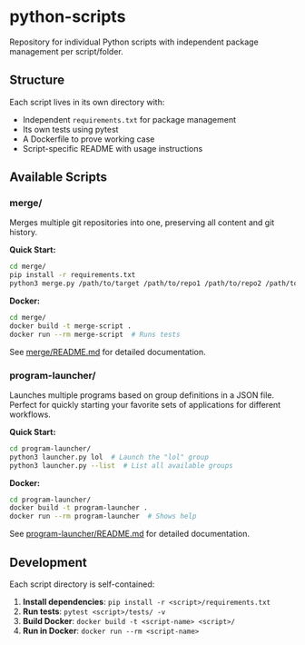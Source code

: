 # python-scripts

Repository for individual Python scripts with independent package management per script/folder.

## Structure

Each script lives in its own directory with:
- Independent `requirements.txt` for package management
- Its own tests using pytest
- A Dockerfile to prove working case
- Script-specific README with usage instructions

## Available Scripts

### merge/

Merges multiple git repositories into one, preserving all content and git history.

**Quick Start:**
```bash
cd merge/
pip install -r requirements.txt
python3 merge.py /path/to/target /path/to/repo1 /path/to/repo2 /path/to/repo3
```

**Docker:**
```bash
cd merge/
docker build -t merge-script .
docker run --rm merge-script  # Runs tests
```

See [merge/README.md](merge/README.md) for detailed documentation.

### program-launcher/

Launches multiple programs based on group definitions in a JSON file. Perfect for quickly starting your favorite sets of applications for different workflows.

**Quick Start:**
```bash
cd program-launcher/
python3 launcher.py lol  # Launch the "lol" group
python3 launcher.py --list  # List all available groups
```

**Docker:**
```bash
cd program-launcher/
docker build -t program-launcher .
docker run --rm program-launcher  # Shows help
```

See [program-launcher/README.md](program-launcher/README.md) for detailed documentation.

## Development

Each script directory is self-contained:

1. **Install dependencies**: `pip install -r <script>/requirements.txt`
2. **Run tests**: `pytest <script>/tests/ -v`
3. **Build Docker**: `docker build -t <script-name> <script>/`
4. **Run in Docker**: `docker run --rm <script-name>` 
